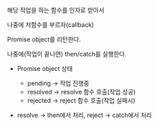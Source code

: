 해당 작업을 하는 함수를 인자로 받아서

나중에 저함수를 부르자(callback)



Promise object를 리턴한다.

나중에(작업이 끝나면) then/catch를 실행한다.

* Promise object 상태
  * pending -> 작업 진행중
  * resolved -> resolve 함수 호출(작업 성공)
  * rejected -> reject 함수 호출(작업 실패시)

* resolve -> then에서 처리, reject -> catch에서 처리